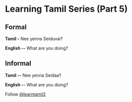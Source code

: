 # Learning Tamil Series (Part 5)

## Formal

**Tamil -** Nee yenna Seiduvai?

**English --** What are you doing?

## Informal

**Tamil --** Nee yenna Seidaa?

**English --** What are you doing?

Follow [@learntamil2](https://twitter.com/LearnTamil2)